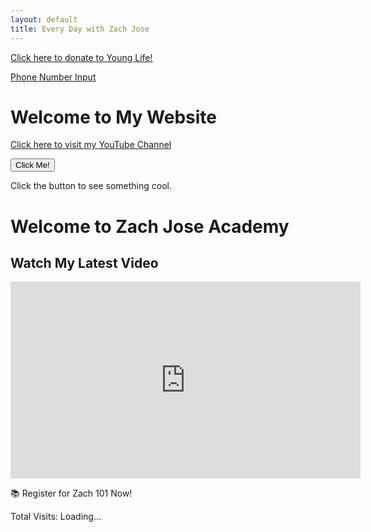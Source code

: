 ```yaml
---
layout: default
title: Every Day with Zach Jose
---
```


<a href="https://giving.younglife.org/s/?GiftType=Staff&Name=ZachJose&Sponsoring=Zach%20Jose&AppealCodeId=70141000000tvBDAAY&BypassDesignationPage=false&MissionUnitId=a2s410000002wa2AAA&MissionUnitName=Greater%20Roseville%2FAntelope&ClassCodeId=a2j41000000Nj93AAC&ClassCodeName=Operating&StaffId=0034100002PWJ3WAAX&StaffName=Zachariah%20Jose">Click here to donate to Young Life!</a>

[Phone Number Input](/phone-input.html)

# Welcome to My Website  
[Click here to visit my YouTube Channel](https://www.youtube.com/@zachariahjose5622)

<button onclick="document.getElementById('message').innerText='You clicked the button! 🎉'">
  Click Me!
</button>

<p id="message">Click the button to see something cool.</p>



<!DOCTYPE html>
<html lang="en">
<head>
  <meta charset="UTF-8">
  <meta name="viewport" content="width=device-width, initial-scale=1.0">
  <title>Every Day with Zach Jose</title>
  <link rel="stylesheet" href="styles.css">
  <link rel="preconnect" href="https://fonts.googleapis.com">
  <link href="https://fonts.googleapis.com/css2?family=Bangers&display=swap" rel="stylesheet">
</head>
<body>

  <div class="banner">
    <h1>Welcome to Zach Jose Academy</h1>
  </div>

  <div class="chalkboard">
    <h2>Watch My Latest Video</h2>
      <iframe width="560" height="315" 
        src="https://www.youtube.com/embed/YOUR_VIDEO_ID" 
        frameborder="0" 
        allow="accelerometer; autoplay; clipboard-write; encrypted-media; gyroscope; picture-in-picture" 
        allowfullscreen>
      </iframe>
  </div>

  <div class="register">
    <p>📚 Register for Zach 101 Now!</p>
  </div>

</body>


<p>Total Visits: <span id="counter">Loading...</span></p>

<script>
  fetch("https://api.countapi.xyz/update/zachjose.com/visits/?amount=1")
    .then(response => response.json())
    .then(data => {
      document.getElementById("counter").innerText = data.value;
    })
    .catch(error => {
      console.error("Error fetching count:", error);
      document.getElementById("counter").innerText = "Error";
    });
</script>
